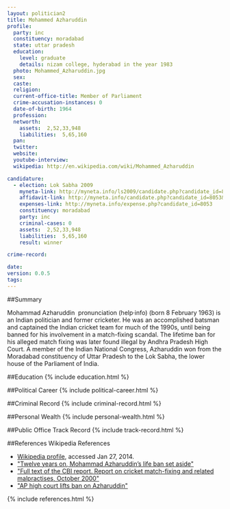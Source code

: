 ```yaml
---
layout: politician2
title: Mohammed Azharuddin
profile: 
  party: inc
  constituency: moradabad
  state: uttar pradesh
  education: 
    level: graduate
    details: nizam college, hyderabad in the year 1983
  photo: Mohammed_Azharuddin.jpg
  sex: 
  caste: 
  religion: 
  current-office-title: Member of Parliament
  crime-accusation-instances: 0
  date-of-birth: 1964
  profession: 
  networth: 
    assets:  2,52,33,948
    liabilities:  5,65,160
  pan: 
  twitter: 
  website: 
  youtube-interview: 
  wikipedia: http://en.wikipedia.com/wiki/Mohammed_Azharuddin

candidature: 
  - election: Lok Sabha 2009
    myneta-link: http://myneta.info/ls2009/candidate.php?candidate_id=8053
    affidavit-link: http://myneta.info/candidate.php?candidate_id=8053&scan=original
    expenses-link: http://myneta.info/expense.php?candidate_id=8053
    constituency: moradabad 
    party: inc
    criminal-cases: 0
    assets:  2,52,33,948
    liabilities:  5,65,160
    result: winner 

crime-record: 

date: 
version: 0.0.5
tags: 
---
```

##Summary


Mohammad Azharuddin  pronunciation (help·info) (born 8 February 1963) is an Indian politician and former cricketer. He was an accomplished batsman and captained the Indian cricket team for much of the 1990s, until being banned for his involvement in a match-fixing scandal. The lifetime ban for his alleged match fixing was later found illegal by Andhra Pradesh High Court. A member of the Indian National Congress, Azharuddin won from the Moradabad constituency of Uttar Pradesh to the Lok Sabha, the lower house of the Parliament of India.


##Education
{% include education.html %}


##Political Career
{% include political-career.html %}


##Criminal Record
{% include criminal-record.html %}


##Personal Wealth
{% include personal-wealth.html %}


##Public Office Track Record
{% include track-record.html %}


##References
Wikipedia References
- [Wikipedia profile]({{page.profile.wikipedia}}), accessed Jan 27, 2014.
- ["Twelve years on, Mohammad Azharuddin’s life ban set aside"][wiki1]
- ["Full text of the CBI report. Report on cricket match-fixing and related malpractises, October 2000"][wiki2]
- ["AP high court lifts ban on Azharuddin"][wiki3]

[wiki1]: http://zeenews.india.com/sports/cricket/life-ban-on-md-azharuddin-illegal-andhra-hc_751453.html
[wiki2]: http://www.rediff.com/cricket/2000/nov/01full.htm
[wiki3]: http://www.wisdenindia.com/cricket-news/ap-high-court-lifts-azharuddins-life-ban/34123


{% include references.html %}